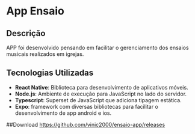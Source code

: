 # App Ensaio

## Descrição
APP foi desenvolvido pensando em facilitar o gerenciamento dos ensaios musicais realizados em igrejas. 

## Tecnologias Utilizadas
- **React Native**: Biblioteca para desenvolvimento de aplicativos móveis.
- **Node.js**: Ambiente de execução para JavaScript no lado do servidor.
- **Typescript**: Superset de JavaScript que adiciona tipagem estática.
- **Expo**: framework com diversas bibliotecas para facilitar o desenvolvimento de app android e ios.

##Download
https://github.com/vinic2000/ensaio-app/releases
